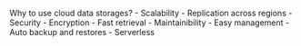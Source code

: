   Why to use cloud data storages?
    - Scalability
    - Replication across regions
    - Security
    - Encryption
    - Fast retrieval
    - Maintainibility
    - Easy management
    - Auto backup and restores
    - Serverless